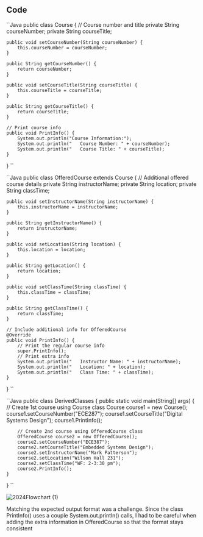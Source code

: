## Code

``Java
public class Course {
    // Course number and title
    private String courseNumber;
    private String courseTitle;

    public void setCourseNumber(String courseNumber) {
        this.courseNumber = courseNumber;
    }

    public String getCourseNumber() {
        return courseNumber;
    }

    public void setCourseTitle(String courseTitle) {
        this.courseTitle = courseTitle;
    }

    public String getCourseTitle() {
        return courseTitle;
    }

    // Print course info
    public void PrintInfo() {
        System.out.println("Course Information:");
        System.out.println("   Course Number: " + courseNumber);
        System.out.println("   Course Title: " + courseTitle);
    }
}
``

``Java
public class OfferedCourse extends Course {
    // Additional offered course details
    private String instructorName;
    private String location;
    private String classTime;

    public void setInstructorName(String instructorName) {
        this.instructorName = instructorName;
    }

    public String getInstructorName() {
        return instructorName;
    }

    public void setLocation(String location) {
        this.location = location;
    }

    public String getLocation() {
        return location;
    }

    public void setClassTime(String classTime) {
        this.classTime = classTime;
    }

    public String getClassTime() {
        return classTime;
    }

    // Include additional info for OfferedCourse
    @Override
    public void PrintInfo() {
        // Print the regular course info
        super.PrintInfo();
        // Print extra info
        System.out.println("   Instructor Name: " + instructorName);
        System.out.println("   Location: " + location);
        System.out.println("   Class Time: " + classTime);
    }
}
``

``Java
public class DerivedClasses {
    public static void main(String[] args) {
        // Create 1st course using Course class
        Course course1 = new Course();
        course1.setCourseNumber("ECE287");
        course1.setCourseTitle("Digital Systems Design");
        course1.PrintInfo();

        // Create 2nd course using OfferedCourse class
        OfferedCourse course2 = new OfferedCourse();
        course2.setCourseNumber("ECE387");
        course2.setCourseTitle("Embedded Systems Design");
        course2.setInstructorName("Mark Patterson");
        course2.setLocation("Wilson Hall 231");
        course2.setClassTime("WF: 2-3:30 pm");
        course2.PrintInfo();
    }
}
``

![2024Flowchart (1)](https://github.com/user-attachments/assets/69e9332b-354c-4294-b7f0-a50a2a239fa9)

Matching the expected output format was a challenge. Since the class PrintInfo() uses a couple System.out.println() calls, I had to be
careful when adding the extra information in OfferedCourse so that the format stays consistent

